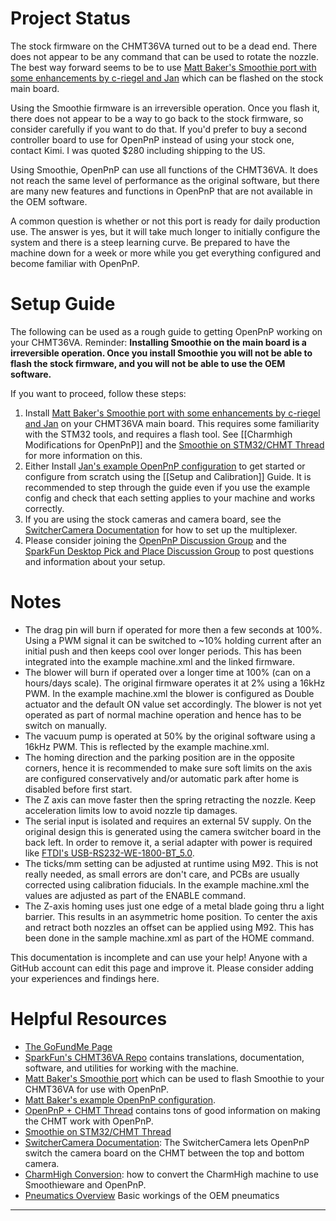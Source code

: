 # Project Status

The stock firmware on the CHMT36VA turned out to be a dead end. There does not appear to be any command that can be used to rotate the nozzle. The best way forward seems to be to use [Matt Baker's Smoothie port with some enhancements by c-riegel and Jan](https://github.com/janm012012/Smoothieware-CHMT) which can be flashed on the stock main board.

Using the Smoothie firmware is an irreversible operation. Once you flash it, there does not appear to be a way to go back to the stock firmware, so consider carefully if you want to do that. If you'd prefer to buy a second controller board to use for OpenPnP instead of using your stock one, contact Kimi. I was quoted $280 including shipping to the US.

Using Smoothie, OpenPnP can use all functions of the CHMT36VA. It does not reach the same level of performance as the original software, but there are many new features and functions in OpenPnP that are not available in the OEM software.

A common question is whether or not this port is ready for daily production use. The answer is yes, but it will take much longer to initially configure the system and there is a steep learning curve. Be prepared to have the machine down for a week or more while you get everything configured and become familiar with OpenPnP.

# Setup Guide

The following can be used as a rough guide to getting OpenPnP working on your CHMT36VA. Reminder: **Installing Smoothie on the main board is a irreversible operation. Once you install Smoothie you will not be able to flash the stock firmware, and you will not be able to use the OEM software.**

If you want to proceed, follow these steps:

1. Install [Matt Baker's Smoothie port with some enhancements by c-riegel and Jan](https://github.com/janm012012/Smoothieware-CHMT) on your CHMT36VA main board. This requires some familiarity with the STM32 tools, and requires a flash tool. See [[Charmhigh Modifications for OpenPnP]] and the [Smoothie on STM32/CHMT Thread](https://groups.google.com/d/msg/desktop-pick-and-place/C-n9dksqhDQ/xZdmKPh3CAAJ) for more information on this.
2. Either Install [Jan's example OpenPnP configuration](https://github.com/janm012012/Smoothieware-CHMT/tree/chmt/machine.xml) to get started or configure from scratch using the [[Setup and Calibration]] Guide. It is recommended to step through the guide even if you use the example config and check that each setting applies to your machine and works correctly.
3. If you are using the stock cameras and camera board, see the [SwitcherCamera Documentation](https://github.com/openpnp/openpnp/wiki/SwitcherCamera) for how to set up the multiplexer.
4. Please consider joining the [OpenPnP Discussion Group](http://groups.google.com/group/openpnp) and the [SparkFun Desktop Pick and Place Discussion Group](https://groups.google.com/forum/#!forum/desktop-pick-and-place) to post questions and information about your setup.

# Notes

- The drag pin will burn if operated for more then a few seconds at 100%. Using a PWM signal it can be switched to ~10% holding current after an initial push and then keeps cool over longer periods. This has been integrated into the example machine.xml and the linked firmware.
- The blower will burn if operated over a longer time at 100% (can on a hours/days scale). The original firmware operates it at 2% using a 16kHz PWM. In the example machine.xml the blower is configured as Double actuator and the default ON value set accordingly. The blower is not yet operated as part of normal machine operation and hence has to be switch on manually.
- The vacuum pump is operated at 50% by the original software using a 16kHz PWM. This is reflected by the example machine.xml.
- The homing direction and the parking position are in the opposite corners, hence it is recommended to make sure soft limits on the axis are configured conservatively and/or automatic park after home is disabled before first start.
- The Z axis can move faster then the spring retracting the nozzle. Keep acceleration limits low to avoid nozzle tip damages.
- The serial input is isolated and requires an external 5V supply. On the original design this is generated using the camera switcher board in the back left. In order to remove it, a serial adapter with power is required like [FTDI's USB-RS232-WE-1800-BT_5.0](https://ftdichip.com/products/usb-rs232-we-1800-bt_5-0/).
- The ticks/mm setting can be adjusted at runtime using M92. This is not really needed, as small errors are don't care, and PCBs are usually corrected using calibration fiducials. In the example machine.xml the values are adjusted as part of the ENABLE command.
- The Z-axis homing uses just one edge of a metal blade going thru a light barrier. This results in an asymmetric home position. To center the axis and retract both nozzles an offset can be applied using M92. This has been done in the sample machine.xml as part of the HOME command.

This documentation is incomplete and can use your help! Anyone with a GitHub account can edit this page and improve it. Please consider adding your experiences and findings here.

# Helpful Resources

* [The GoFundMe Page](https://www.gofundme.com/help-openpnp-grow)
* [SparkFun's CHMT36VA Repo](https://github.com/sparkfunX/Desktop-PickAndPlace-CHMT36VA) contains translations, documentation, software, and utilities for working with the machine.
* [Matt Baker's Smoothie port](https://github.com/mattthebaker/Smoothieware-CHMT) which can be used to flash Smoothie to your CHMT36VA for use with OpenPnP.
* [Matt Baker's example OpenPnP configuration](https://github.com/mattthebaker/openpnp-config-chmt).
* [OpenPnP + CHMT Thread](https://groups.google.com/forum/#!msg/desktop-pick-and-place/qaoGrnM7pPw/-2k-5FBHCAAJ) contains tons of good information on making the CHMT work with OpenPnP.
* [Smoothie on STM32/CHMT Thread](https://groups.google.com/d/msg/desktop-pick-and-place/C-n9dksqhDQ/xZdmKPh3CAAJ)
* [SwitcherCamera Documentation](https://github.com/openpnp/openpnp/wiki/SwitcherCamera): The SwitcherCamera lets OpenPnP switch the camera board on the CHMT between the top and bottom camera.
* [CharmHigh Conversion](https://github.com/openpnp/openpnp/wiki/Charmhigh-modifications-for-OpenPnP): how to convert the CharmHigh machine to use Smoothieware and OpenPnP.
* [Pneumatics Overview](https://github.com/openpnp/openpnp/wiki/Charmhigh-36VA-Pneumatics) Basic workings of the OEM pneumatics
---